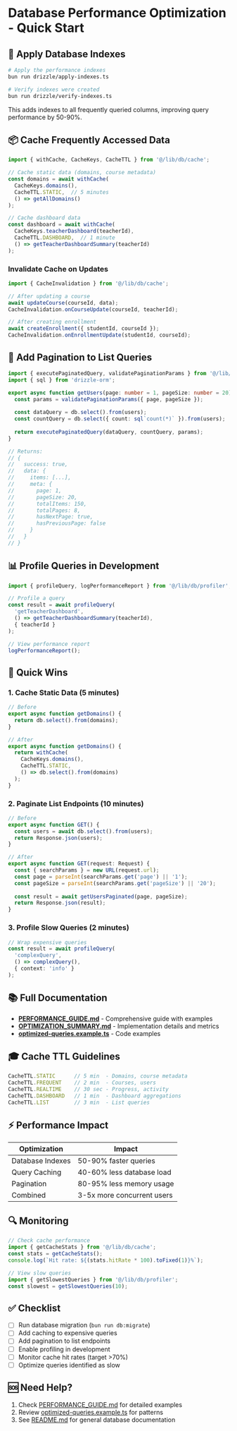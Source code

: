 # Database Performance Optimization - Quick Start

## 🚀 Apply Database Indexes

```bash
# Apply the performance indexes
bun run drizzle/apply-indexes.ts

# Verify indexes were created
bun run drizzle/verify-indexes.ts
```

This adds indexes to all frequently queried columns, improving query performance by 50-90%.

## 📦 Cache Frequently Accessed Data

```typescript
import { withCache, CacheKeys, CacheTTL } from '@/lib/db/cache';

// Cache static data (domains, course metadata)
const domains = await withCache(
  CacheKeys.domains(),
  CacheTTL.STATIC,  // 5 minutes
  () => getAllDomains()
);

// Cache dashboard data
const dashboard = await withCache(
  CacheKeys.teacherDashboard(teacherId),
  CacheTTL.DASHBOARD,  // 1 minute
  () => getTeacherDashboardSummary(teacherId)
);
```

### Invalidate Cache on Updates

```typescript
import { CacheInvalidation } from '@/lib/db/cache';

// After updating a course
await updateCourse(courseId, data);
CacheInvalidation.onCourseUpdate(courseId, teacherId);

// After creating enrollment
await createEnrollment({ studentId, courseId });
CacheInvalidation.onEnrollmentUpdate(studentId, courseId);
```

## 📄 Add Pagination to List Queries

```typescript
import { executePaginatedQuery, validatePaginationParams } from '@/lib/db/pagination';
import { sql } from 'drizzle-orm';

export async function getUsers(page: number = 1, pageSize: number = 20) {
  const params = validatePaginationParams({ page, pageSize });
  
  const dataQuery = db.select().from(users);
  const countQuery = db.select({ count: sql`count(*)` }).from(users);
  
  return executePaginatedQuery(dataQuery, countQuery, params);
}

// Returns:
// {
//   success: true,
//   data: {
//     items: [...],
//     meta: {
//       page: 1,
//       pageSize: 20,
//       totalItems: 150,
//       totalPages: 8,
//       hasNextPage: true,
//       hasPreviousPage: false
//     }
//   }
// }
```

## 📊 Profile Queries in Development

```typescript
import { profileQuery, logPerformanceReport } from '@/lib/db/profiler';

// Profile a query
const result = await profileQuery(
  'getTeacherDashboard',
  () => getTeacherDashboardSummary(teacherId),
  { teacherId }
);

// View performance report
logPerformanceReport();
```

## 🎯 Quick Wins

### 1. Cache Static Data (5 minutes)
```typescript
// Before
export async function getDomains() {
  return db.select().from(domains);
}

// After
export async function getDomains() {
  return withCache(
    CacheKeys.domains(),
    CacheTTL.STATIC,
    () => db.select().from(domains)
  );
}
```

### 2. Paginate List Endpoints (10 minutes)
```typescript
// Before
export async function GET() {
  const users = await db.select().from(users);
  return Response.json(users);
}

// After
export async function GET(request: Request) {
  const { searchParams } = new URL(request.url);
  const page = parseInt(searchParams.get('page') || '1');
  const pageSize = parseInt(searchParams.get('pageSize') || '20');
  
  const result = await getUsersPaginated(page, pageSize);
  return Response.json(result);
}
```

### 3. Profile Slow Queries (2 minutes)
```typescript
// Wrap expensive queries
const result = await profileQuery(
  'complexQuery',
  () => complexQuery(),
  { context: 'info' }
);
```

## 📚 Full Documentation

- **[PERFORMANCE_GUIDE.md](./PERFORMANCE_GUIDE.md)** - Comprehensive guide with examples
- **[OPTIMIZATION_SUMMARY.md](./OPTIMIZATION_SUMMARY.md)** - Implementation details and metrics
- **[optimized-queries.example.ts](./optimized-queries.example.ts)** - Code examples

## 🎓 Cache TTL Guidelines

```typescript
CacheTTL.STATIC      // 5 min  - Domains, course metadata
CacheTTL.FREQUENT    // 2 min  - Courses, users
CacheTTL.REALTIME    // 30 sec - Progress, activity
CacheTTL.DASHBOARD   // 1 min  - Dashboard aggregations
CacheTTL.LIST        // 3 min  - List queries
```

## ⚡ Performance Impact

| Optimization | Impact |
|-------------|--------|
| Database Indexes | 50-90% faster queries |
| Query Caching | 40-60% less database load |
| Pagination | 80-95% less memory usage |
| Combined | 3-5x more concurrent users |

## 🔍 Monitoring

```typescript
// Check cache performance
import { getCacheStats } from '@/lib/db/cache';
const stats = getCacheStats();
console.log(`Hit rate: ${(stats.hitRate * 100).toFixed(1)}%`);

// View slow queries
import { getSlowestQueries } from '@/lib/db/profiler';
const slowest = getSlowestQueries(10);
```

## ✅ Checklist

- [ ] Run database migration (`bun run db:migrate`)
- [ ] Add caching to expensive queries
- [ ] Add pagination to list endpoints
- [ ] Enable profiling in development
- [ ] Monitor cache hit rates (target >70%)
- [ ] Optimize queries identified as slow

## 🆘 Need Help?

1. Check [PERFORMANCE_GUIDE.md](./PERFORMANCE_GUIDE.md) for detailed examples
2. Review [optimized-queries.example.ts](./optimized-queries.example.ts) for patterns
3. See [README.md](./README.md) for general database documentation

